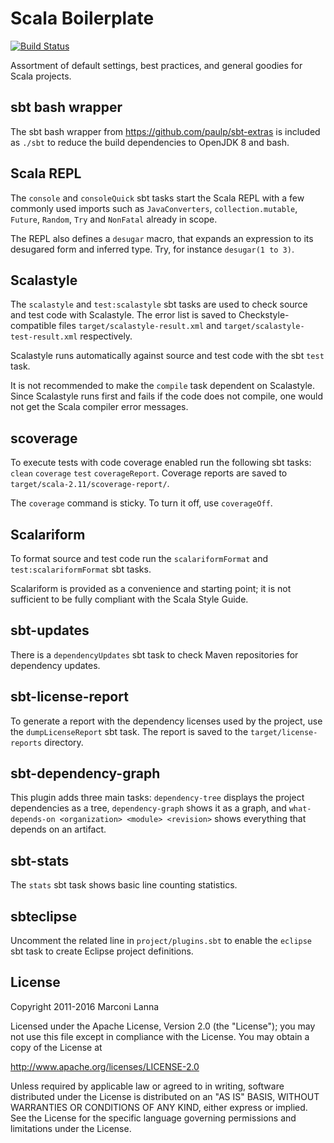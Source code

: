 Scala Boilerplate
=================

[![Build Status](https://travis-ci.org/dbast/spark-scala-template.svg?branch=master)](https://travis-ci.org/dbast/spark-scala-template)

Assortment of default settings, best practices, and general goodies for Scala projects.

sbt bash wrapper
----------------

The sbt bash wrapper from https://github.com/paulp/sbt-extras is included as `./sbt` to reduce the build dependencies to OpenJDK 8 and bash.

Scala REPL
----------

The `console` and `consoleQuick` sbt tasks start the Scala REPL with a few commonly used imports such as `JavaConverters`, `collection.mutable`, `Future`, `Random`, `Try` and `NonFatal` already in scope.

The REPL also defines a `desugar` macro, that expands an expression to its desugared form and inferred type. Try, for instance `desugar(1 to 3)`.

Scalastyle
----------

The `scalastyle` and `test:scalastyle` sbt tasks are used to check source and test code with Scalastyle.
The error list is saved to Checkstyle-compatible files `target/scalastyle-result.xml` and `target/scalastyle-test-result.xml` respectively.

Scalastyle runs automatically against source and test code with the sbt `test` task.

It is not recommended to make the `compile` task dependent on Scalastyle.
Since Scalastyle runs first and fails if the code does not compile, one would not get the Scala compiler error messages.

scoverage
---------

To execute tests with code coverage enabled run the following sbt tasks: `clean` `coverage` `test` `coverageReport`.
Coverage reports are saved to `target/scala-2.11/scoverage-report/`.

The `coverage` command is sticky. To turn it off, use `coverageOff`.

Scalariform
-----------

To format source and test code run the `scalariformFormat` and `test:scalariformFormat` sbt tasks.

Scalariform is provided as a convenience and starting point; it is not sufficient to be fully compliant with the Scala Style Guide.

sbt-updates
-----------

There is a `dependencyUpdates` sbt task to check Maven repositories for dependency updates.

sbt-license-report
------------------

To generate a report with the dependency licenses used by the project, use the `dumpLicenseReport` sbt task.
The report is saved to the `target/license-reports` directory.

sbt-dependency-graph
--------------------

This plugin adds three main tasks: `dependency-tree` displays the project dependencies as a tree, `dependency-graph` shows it as a graph, and `what-depends-on <organization> <module> <revision>` shows everything that depends on an artifact.

sbt-stats
---------

The `stats` sbt task shows basic line counting statistics.

sbteclipse
----------

Uncomment the related line in `project/plugins.sbt` to enable the `eclipse` sbt task to create Eclipse project definitions.

License
-------

Copyright 2011-2016 Marconi Lanna

Licensed under the Apache License, Version 2.0 (the "License");
you may not use this file except in compliance with the License.
You may obtain a copy of the License at

   http://www.apache.org/licenses/LICENSE-2.0

Unless required by applicable law or agreed to in writing, software
distributed under the License is distributed on an "AS IS" BASIS,
WITHOUT WARRANTIES OR CONDITIONS OF ANY KIND, either express or implied.
See the License for the specific language governing permissions and
limitations under the License.
